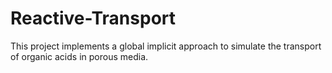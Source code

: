 # Reactive-Transport
This project implements a global implicit approach to simulate the transport of organic acids in porous media.
